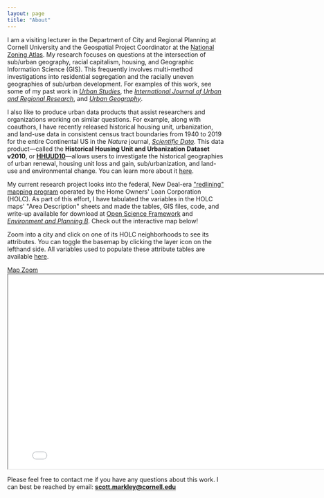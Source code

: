 ```yaml
---
layout: page
title: "About"
---
```


I am a visiting lecturer in the Department of City and Regional Planning at Cornell University and the Geospatial Project Coordinator at the [National Zoning Atlas](https://www.zoningatlas.org/). My research focuses on questions at the intersection of sub/urban geography, racial capitalism, housing, and Geographic Information Science (GIS). This frequently involves multi-method investigations into residential segregation and the racially uneven geographies of sub/urban development. For examples of this work, see some of my past work in [*Urban Studies*](https://journals.sagepub.com/doi/abs/10.1177/00420980231182336), the [*International Journal of Urban and Regional Research*](https://www.ijurr.org/article/the-limits-of-homeownership-racial-capitalism-black-wealth-and-the-appreciation-gap-in-atlanta/), and [*Urban Geography*](https://www.tandfonline.com/doi/abs/10.1080/02723638.2017.1381534).

I also like to produce urban data products that assist researchers and organizations working on similar questions. For example, along with coauthors, I have recently released historical housing unit, urbanization, and land-use data in consistent census tract boundaries from 1940 to 2019 for the entire Continental US in the *Nature* journal, [*Scientific Data*]((https://www.nature.com/articles/s41597-022-01184-x)). This data product&mdash;called the **Historical Housing Unit and Urbanization Dataset v2010**, or [**HHUUD10**](https://osf.io/fzv5e/)&mdash;allows users to investigate the historical geographies of urban renewal, housing unit loss and gain, sub/urbanization, and land-use and environmental change. You can learn more about it [here](https://snmarkley1.github.io/Projects/HHUUD10/).

My current research project looks into the federal, New Deal-era ["redlining" mapping program](https://dsl.richmond.edu/panorama/redlining/#loc=4/40.886/-105.499&text=intro) operated by the Home Owners' Loan Corporation (HOLC). As part of this effort, I have tabulated the variables in the HOLC maps' "Area Description" sheets and made the tables, GIS files, code, and write-up available for download at [Open Science Framework](https://osf.io/qytj8/) and [*Environment and Planning B*](https://doi.org/10.1177/23998083221133112). Check out the interactive map below!

Zoom into a city and click on one of its HOLC neighborhoods to see its attributes. You can toggle the basemap by clicking the layer icon on the lefthand side. All variables used to populate these attribute tables are available [here](https://osf.io/qytj8/).

<link rel="stylesheet" href="https://cdnjs.cloudflare.com/ajax/libs/font-awesome/4.7.0/css/font-awesome.min.css">
<a href="https://snmarkley1.github.io/holc_map.html" target="_blank">Map Zoom <i class="fa fa-external-link"></i></a>
<iframe
    width="800"
    height="450"
    src="/holc_map.html" >
</iframe>

Please feel free to contact me if you have any questions about this work. I can best be reached by email: **scott.markley@cornell.edu**
